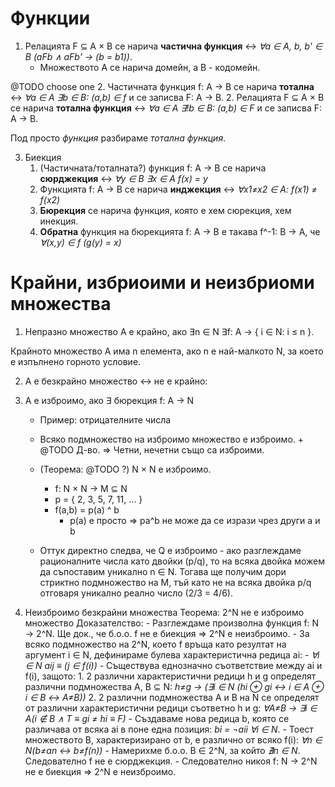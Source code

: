 # Функции
1. Релацията F ⊆ A × B се нарича **частична функция** ↔ _∀a ∈ A, b, b' ∈ B (aFb ∧ aFb' → (b = b1))_.
    - Множеството A се нарича домейн, а B - кодомейн.

@TODO choose one
2. Частичната функция f: A → B се нарича **тотална** ↔ _∀a ∈ A ∃b ∈ B: (a,b) ∈ f_ и се записва F: A → B.
2. Релацията F ⊆ A × B се нарича **тотална функция** ↔ _∀a ∈ A ∃!b ∈ B: (a,b) ∈ F_ и се записва F: A → B.

Под просто *функция* разбираме *тотална функция*.

3. Биекция
    1. (Частичната/тоталната?) функция f: A → B се нарича **сюрджекция** ↔ _∀y ∈ B ∃x ∈ A f(x) = y_
    2. Функцията f: A → B се нарича **инджекция** ↔ _∀x1≠x2 ∈ A: f(x1) ≠ f(x2)_
    3. **Бюрекция** се нарича функция, която е хем сюрекция, хем инекция.
    4. **Обратна** функция на бюрекцията f: A → B е такава f^-1: B → A, че _∀(x,y) ∈ f (g(y) = x)_

# Крайни, избриоими и неизбриоми множества

1. Непразно множество А е крайно, ако ∃n ∈ N ∃f: A → { i ∈ N: i ≤ n }.

Крайното множество A има n елемента, ако n е най-малкото N, за което е изпълнено горното условие.

2. А е безкрайно множество ↔ не е крайно:

3. A е изброимо, ако ∃ бюрекция f: A → N
    * Пример: отрицателните числа

    * Всяко подмножество на изброимо множество е изброимо. + @TODO Д-во.
        ⇒ Четни, нечетни също са изброими.

    * (Теорема: @TODO ?) N × N е изброимо.
        - f: N × N → M ⊆ N
        - p = { 2, 3, 5, 7, 11, … }
        - f(a,b) = p(a) ^ b
            - p(a) е просто ⇒ pa^b не може да се изрази чрез други a и b

    * Оттук директно следва, че Q е изброимо - ако разглеждаме рационалните числа като двойки (p/q), то на всяка двойка можем да съпоставим уникално n ∈ N. Тогава ще получим дори стриктно подмножество на M, тъй като не на всяка двойка p/q отговаря уникално реално число (2/3 = 4/6).

4. Неизброимо безкрайни множества
    Теорема: 2^N не е изброимо множество
    Доказателство:
        - Разглеждаме произволна функция f: N → 2^N. Ще док., че б.о.о. f не е биекция ⇒ 2^N е неизброимо.
        - За всяко подмножество на 2^N, което f връща като резултат на аргумент i ∈ N, дефинираме булева характеристична редица ai:
            - _∀i ∈ N аij ≡ (j ∈ f(i))_
        - Съществува еднозначно съответствие между ai и f(i), защото:
            1. 2 различни характеристични редици h и g определят различни подмножества A, B ⊆ N: _h≠g → (∃i ∈ N (hi ⊕ gi ↔ i ∈ A ⊕ i ∈ B ↔ A≠B))_
            2. 2 различни подмножества A и B на N се определят от различни характеристични редици съответно h и g: _∀A≠B → ∃i ∈ A(i ∉ B ∧ T ≡ gi ≠ hi ≡ F)_
        - Създаваме нова редица b, която се различава от всяка ai в поне една позиция: _bi = ¬aii ∀i ∈ N_.
        - Тоест множеството B, характеризирано от b, е различно от всяко f(i): _∀n ∈ N(b≠an ↔ b≠f(n))_
        - Намерихме б.о.о. B ∈ 2^N, за който _∄n ∈ N_. Следователно f не е сюрджекция.
        - Следователно никоя f: N → 2^N не е биекция ⇒ 2^N е неизброимо.
